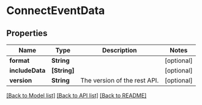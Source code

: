 # ConnectEventData

## Properties
Name | Type | Description | Notes
------------ | ------------- | ------------- | -------------
**format** | **String** |  | [optional] 
**includeData** | **[String]** |  | [optional] 
**version** | **String** | The version of the rest API. | [optional] 

[[Back to Model list]](../README.md#documentation-for-models) [[Back to API list]](../README.md#documentation-for-api-endpoints) [[Back to README]](../README.md)


